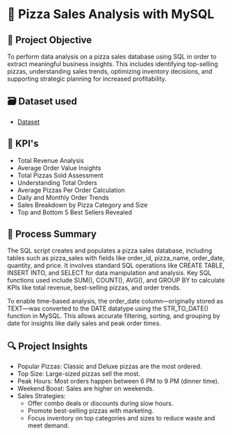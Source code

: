 # 🍕 Pizza Sales Analysis with MySQL

## 🎯 Project Objective
To perform data analysis on a pizza sales database using SQL in order to extract meaningful business insights. This includes identifying top-selling pizzas, understanding sales trends, optimizing inventory decisions, and supporting strategic planning for increased profitability.

## 🗃️ Dataset used
- <a href="https://github.com/diveshpatil01/SQL-Pizza-Sales-Analysis/blob/main/pizza_sales.csv">Dataset</a>

## 📌 KPI's
- Total Revenue Analysis
- Average Order Value Insights
- Total Pizzas Sold Assessment
- Understanding Total Orders
- Average Pizzas Per Order Calculation
- Daily and Monthly Order Trends
- Sales Breakdown by Pizza Category and Size
- Top and Bottom 5 Best Sellers Revealed

## 🧾 Process Summary
The SQL script creates and populates a pizza sales database, including tables such as pizza_sales with fields like order_id, pizza_name, order_date, quantity, and price. It involves standard SQL operations like CREATE TABLE, INSERT INTO, and SELECT for data manipulation and analysis. Key SQL functions used include SUM(), COUNT(), AVG(), and GROUP BY to calculate KPIs like total revenue, best-selling pizzas, and order trends.

To enable time-based analysis, the order_date column—originally stored as TEXT—was converted to the DATE datatype using the STR_TO_DATE() function in MySQL. This allows accurate filtering, sorting, and grouping by date for insights like daily sales and peak order times.

## 🔍 Project Insights
- Popular Pizzas: Classic and Deluxe pizzas are the most ordered.
- Top Size: Large-sized pizzas sell the most.
- Peak Hours: Most orders happen between 6 PM to 9 PM (dinner time).
- Weekend Boost: Sales are higher on weekends.
- Sales Strategies:
    - Offer combo deals or discounts during slow hours.
    - Promote best-selling pizzas with marketing.
    - Focus inventory on top categories and sizes to reduce waste and meet demand.
